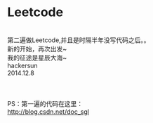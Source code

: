Leetcode
========
<br>第二遍做Leetcode,并且是时隔半年没写代码之后。。
<br>新的开始，再次出发~
<br>我的征途是星辰大海~
<br>
hackersun<br>
2014.12.8<br>
<br>
<br>
<br>PS：第一遍的代码在这里：
<br>http://blog.csdn.net/doc_sgl
<br>

